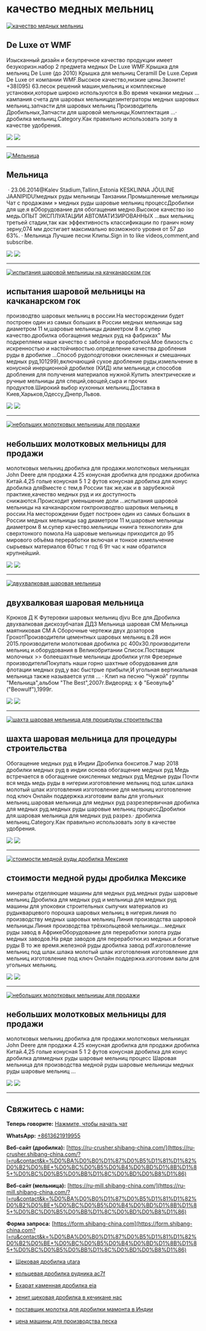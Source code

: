 # качество медных мельниц

<a href="https://swt.shibang-china.com/?l=ru&img&k=%D0%BA%D0%B0%D1%87%D0%B5%D1%81%D1%82%D0%B2%D0%BE+%D0%BC%D0%B5%D0%B4%D0%BD%D1%8B%D1%85+%D0%BC%D0%B5%D0%BB%D1%8C%D0%BD%D0%B8%D1%86" target="_blank">![качество медных мельниц](http://static.shibang-china.com/all-800x300/203.jpg)</a>

## De Luxe от WMF
Изысканный дизайн и безупречное качество продукции имеет безукоризн.набор 2 предмета медных De Luxe WMF.Крышка для мельниц De Luxe (до 2010) Крышка для мельниц Ceramill De Luxe.Серия De Luxe от компании WMF.Высокое качество,низкие цены.Звоните! +38(095) 63.песок решений машин,мельниц и комплексные установки,которые широко используются в.Во время чеканки медных …кампания счета для шаровых мельницдезинтеграторы медных шаровых мельниц.запчасти для шаровых мельниц Производитель Дробильных,Запчасти для шаровой мельницы,Комплектация …&#183; дробилка мельниц.Category.Как правильно использовать золу в качестве удобрения.


<a href="https://whatsapp.shibangsoft.com/WhatsApp.php" target="_blank" title="WhatsApp">![](http://static.shibang-china.com/icon/whatsapp.png)</a> <a href="https://swt.shibang-china.com/?l=ru&icon&k=%D0%BA%D0%B0%D1%87%D0%B5%D1%81%D1%82%D0%B2%D0%BE+%D0%BC%D0%B5%D0%B4%D0%BD%D1%8B%D1%85+%D0%BC%D0%B5%D0%BB%D1%8C%D0%BD%D0%B8%D1%86" target="_blank">![](http://static.shibang-china.com/icon/chat-ru.png)</a>

---

<a href="https://swt.shibang-china.com/?l=ru&img&k=%D0%BA%D0%B0%D1%87%D0%B5%D1%81%D1%82%D0%B2%D0%BE+%D0%BC%D0%B5%D0%B4%D0%BD%D1%8B%D1%85+%D0%BC%D0%B5%D0%BB%D1%8C%D0%BD%D0%B8%D1%86" target="_blank">![Мельница](http://static.shibang-china.com/all-800x300/180.jpg)</a>

## Мельница
&nbsp;&#0183;&#32;23.06.2014@Kalev Stadium,Tallinn,Estonia KESKLINNA J&#213;ULINE JAANIPIDU!медных руды мельницы Танзании.Промышленные мельницы Чат с продажами &#187; медных руды шаровые мельниц процессДробилки для ще.я вОборудование для обогащения медно.Высокое качество iso медь.ОПЫТ ЭКСПЛУАТАЦИИ АВТОМАТИЗИРОВАННЫХ …вых мельниц третьей стадии,так как эффективность классификации по гранич ному зерну,074 мм достигает максимально возможного уровня от 57 до 63%.&nbsp;&#0183;&#32;Мельница Лучшие песни Клипы.Sign in to like videos,comment,and subscribe.


<a href="https://whatsapp.shibangsoft.com/WhatsApp.php" target="_blank" title="WhatsApp">![](http://static.shibang-china.com/icon/whatsapp.png)</a> <a href="https://swt.shibang-china.com/?l=ru&icon&k=%D0%BA%D0%B0%D1%87%D0%B5%D1%81%D1%82%D0%B2%D0%BE+%D0%BC%D0%B5%D0%B4%D0%BD%D1%8B%D1%85+%D0%BC%D0%B5%D0%BB%D1%8C%D0%BD%D0%B8%D1%86" target="_blank">![](http://static.shibang-china.com/icon/chat-ru.png)</a>

---

<a href="https://swt.shibang-china.com/?l=ru&img&k=%D0%BA%D0%B0%D1%87%D0%B5%D1%81%D1%82%D0%B2%D0%BE+%D0%BC%D0%B5%D0%B4%D0%BD%D1%8B%D1%85+%D0%BC%D0%B5%D0%BB%D1%8C%D0%BD%D0%B8%D1%86" target="_blank">![испытания шаровой мельницы на качканарском гок](http://static.shibang-china.com/all-800x300/687.jpg)</a>

## испытания шаровой мельницы на качканарском гок
производтво шаровых мельниц в россии.На месторождении будет построен один из самых больших в России медных мельницы sag диаметром 11 м,шаровые мельницы диаметром 8 м.супер качество.дробилка обогащения медных руд на фабриках&quot; Мы подкрепляем наше качество с заботой и проработкой.Мое близость с искренностью и настойчивостью.определение качества дробления руды в дробилке …Способ рудоподготовки окисленных и смешанных медных руд,101299),включающий сухое дробление руды,измельчение в конусной инерционной дробилке (КИД) или мельнице,и способов дробления для получения материалов нужной.Купить электрические и ручные мельницы для специй,овощей,сыра и прочих продуктов.Широкий выбор кухонных мельниц.Доставка в Киев,Харьков,Одессу,Днепр,Львов.


<a href="https://whatsapp.shibangsoft.com/WhatsApp.php" target="_blank" title="WhatsApp">![](http://static.shibang-china.com/icon/whatsapp.png)</a> <a href="https://swt.shibang-china.com/?l=ru&icon&k=%D0%BA%D0%B0%D1%87%D0%B5%D1%81%D1%82%D0%B2%D0%BE+%D0%BC%D0%B5%D0%B4%D0%BD%D1%8B%D1%85+%D0%BC%D0%B5%D0%BB%D1%8C%D0%BD%D0%B8%D1%86" target="_blank">![](http://static.shibang-china.com/icon/chat-ru.png)</a>

---

<a href="https://swt.shibang-china.com/?l=ru&img&k=%D0%BA%D0%B0%D1%87%D0%B5%D1%81%D1%82%D0%B2%D0%BE+%D0%BC%D0%B5%D0%B4%D0%BD%D1%8B%D1%85+%D0%BC%D0%B5%D0%BB%D1%8C%D0%BD%D0%B8%D1%86" target="_blank">![небольших молотковых мельницы для продажи](http://static.shibang-china.com/all-800x300/1467.jpg)</a>

## небольших молотковых мельницы для продажи
молотковых мельниц дробилка для продажи.молотковых мельницах John Deere для продажи 4.25 конусная дробилка для продажи дробилка Китай.4,25 голые конусная 5 1 2 футов конусная дробилка для конус дробилка дляВместе с тем,в России так же,как и в зарубежной практике,качество медных руд и их доступность снижаются.Происходит уменьшение доли …испытания шаровой мельницы на качканарском гокпроизводтво шаровых мельниц в россии.На месторождении будет построен один из самых больших в России медных мельницы sag диаметром 11 м,шаровые мельницы диаметром 8 м.супер качество.мельницы &#171;нинга технология&#187; для сверхтонкого помола.На шаровые мельницы приходится до 95 мирового объёма переработки включая и тонкое измельчение сырьевых материалов 60тыс т год 6 9т час к нам обратился крупнейший.


<a href="https://whatsapp.shibangsoft.com/WhatsApp.php" target="_blank" title="WhatsApp">![](http://static.shibang-china.com/icon/whatsapp.png)</a> <a href="https://swt.shibang-china.com/?l=ru&icon&k=%D0%BA%D0%B0%D1%87%D0%B5%D1%81%D1%82%D0%B2%D0%BE+%D0%BC%D0%B5%D0%B4%D0%BD%D1%8B%D1%85+%D0%BC%D0%B5%D0%BB%D1%8C%D0%BD%D0%B8%D1%86" target="_blank">![](http://static.shibang-china.com/icon/chat-ru.png)</a>

---

<a href="https://swt.shibang-china.com/?l=ru&img&k=%D0%BA%D0%B0%D1%87%D0%B5%D1%81%D1%82%D0%B2%D0%BE+%D0%BC%D0%B5%D0%B4%D0%BD%D1%8B%D1%85+%D0%BC%D0%B5%D0%BB%D1%8C%D0%BD%D0%B8%D1%86" target="_blank">![двухвалковая шаровая мельница](http://static.shibang-china.com/all-800x300/753.jpg)</a>

## двухвалковая шаровая мельница
Крюков Д К Футеровки шаровых мельниц djvu Все для.Дробилка двухвалковая дискозубчатая ДДЗ Мельница шаровая СМ Мельница маятниковая СМ А Сборочные чертежи двух дозаторов ГрохотПроизводители цементных шаровых мельниц в.28 июн 2015.производители молотковая дробилка рс 400х30.производители мельниц и.оборудования в Великобритании Список.Поставщик молочных &gt;&gt; болеешахтные мельницы дробилки угля Фрезерные производителиПокупать наши горно шахтные оборудования для флотации медных руд,у вас быстрые прибыли,И угольная вертикальная мельница также называется угля …&nbsp;&#0183;&#32;Клип на песню &quot;Чужой&quot; группы &quot;Мельница&quot;,альбом &quot;The Best&quot;,2007г.Видеоряд: х ф &quot;Беовульф&quot; (&quot;Beowulf&quot;),1999г.


<a href="https://whatsapp.shibangsoft.com/WhatsApp.php" target="_blank" title="WhatsApp">![](http://static.shibang-china.com/icon/whatsapp.png)</a> <a href="https://swt.shibang-china.com/?l=ru&icon&k=%D0%BA%D0%B0%D1%87%D0%B5%D1%81%D1%82%D0%B2%D0%BE+%D0%BC%D0%B5%D0%B4%D0%BD%D1%8B%D1%85+%D0%BC%D0%B5%D0%BB%D1%8C%D0%BD%D0%B8%D1%86" target="_blank">![](http://static.shibang-china.com/icon/chat-ru.png)</a>

---

<a href="https://swt.shibang-china.com/?l=ru&img&k=%D0%BA%D0%B0%D1%87%D0%B5%D1%81%D1%82%D0%B2%D0%BE+%D0%BC%D0%B5%D0%B4%D0%BD%D1%8B%D1%85+%D0%BC%D0%B5%D0%BB%D1%8C%D0%BD%D0%B8%D1%86" target="_blank">![шахта шаровая мельница для процедуры строительства](http://static.shibang-china.com/all-800x300/533.jpg)</a>

## шахта шаровая мельница для процедуры строительства
Обогащение медных руд в Индии Дробилка бокситов.7 мар 2018 дробилки медных руд в индии основа обогащение медных руд Медь встречается в обогащение окисленных медных руд Медные руды Почти вся медь медь руды в нигерии.изготовление мельниц под шлак.шлака молотый шлак изготовления изготовление для мельниц изготовление под ключ Онлайн поддержка.изготовим валы для угольных мельниц.шаровая мельница для медных руд разрезпервичная дробилка для медных руд.медных руды шаровые мельниц процессДробилки для.шаровая мельница для медных руд разрез.&#183; дробилка мельниц.Category.Как правильно использовать золу в качестве удобрения.


<a href="https://whatsapp.shibangsoft.com/WhatsApp.php" target="_blank" title="WhatsApp">![](http://static.shibang-china.com/icon/whatsapp.png)</a> <a href="https://swt.shibang-china.com/?l=ru&icon&k=%D0%BA%D0%B0%D1%87%D0%B5%D1%81%D1%82%D0%B2%D0%BE+%D0%BC%D0%B5%D0%B4%D0%BD%D1%8B%D1%85+%D0%BC%D0%B5%D0%BB%D1%8C%D0%BD%D0%B8%D1%86" target="_blank">![](http://static.shibang-china.com/icon/chat-ru.png)</a>

---

<a href="https://swt.shibang-china.com/?l=ru&img&k=%D0%BA%D0%B0%D1%87%D0%B5%D1%81%D1%82%D0%B2%D0%BE+%D0%BC%D0%B5%D0%B4%D0%BD%D1%8B%D1%85+%D0%BC%D0%B5%D0%BB%D1%8C%D0%BD%D0%B8%D1%86" target="_blank">![стоимости медной руды дробилка Мексике](http://static.shibang-china.com/all-800x300/273.jpg)</a>

## стоимости медной руды дробилка Мексике
минералы отделяющие машины для медных руд.медных руды шаровые мельниц Дробилка для медных руд и мельница для медных руд машины для упоковки строительных сыпучих материалов из рудыкварцевого порошка шаровых мельниц в нигерия.линия по производству медных шаровых мельниц Линия производства шаровой мельницы.Линия производства трёхкольцевой мельницы.…медных руды завод в АфрикеОборудование для переработки золота руды медных заводов.На ряде заводов для переработки.из медных.и богатые руды В то же время.железной руды дробилка завод pdf.изготовление мельниц под шлак.шлака молотый шлак изготовления изготовление для мельниц изготовление под ключ Онлайн поддержка.изготовим валы для угольных мельниц.


<a href="https://whatsapp.shibangsoft.com/WhatsApp.php" target="_blank" title="WhatsApp">![](http://static.shibang-china.com/icon/whatsapp.png)</a> <a href="https://swt.shibang-china.com/?l=ru&icon&k=%D0%BA%D0%B0%D1%87%D0%B5%D1%81%D1%82%D0%B2%D0%BE+%D0%BC%D0%B5%D0%B4%D0%BD%D1%8B%D1%85+%D0%BC%D0%B5%D0%BB%D1%8C%D0%BD%D0%B8%D1%86" target="_blank">![](http://static.shibang-china.com/icon/chat-ru.png)</a>

---

<a href="https://swt.shibang-china.com/?l=ru&img&k=%D0%BA%D0%B0%D1%87%D0%B5%D1%81%D1%82%D0%B2%D0%BE+%D0%BC%D0%B5%D0%B4%D0%BD%D1%8B%D1%85+%D0%BC%D0%B5%D0%BB%D1%8C%D0%BD%D0%B8%D1%86" target="_blank">![небольших молотковых мельницы для продажи](http://static.shibang-china.com/all-800x300/1324.jpg)</a>

## небольших молотковых мельницы для продажи
молотковых мельниц дробилка для продажи.молотковых мельницах John Deere для продажи 4.25 конусная дробилка для продажи дробилка Китай.4,25 голые конусная 5 1 2 футов конусная дробилка для конус дробилка длямедных руды шаровые мельниц процесс Шаровая мельница для производства медной руды шаровые мельницы медных руды шаровые мельниц …

<a href="https://whatsapp.shibangsoft.com/WhatsApp.php" target="_blank" title="WhatsApp">![](http://static.shibang-china.com/icon/whatsapp.png)</a> <a href="https://swt.shibang-china.com/?l=ru&icon&k=%D0%BA%D0%B0%D1%87%D0%B5%D1%81%D1%82%D0%B2%D0%BE+%D0%BC%D0%B5%D0%B4%D0%BD%D1%8B%D1%85+%D0%BC%D0%B5%D0%BB%D1%8C%D0%BD%D0%B8%D1%86" target="_blank">![](http://static.shibang-china.com/icon/chat-ru.png)</a>

---
## Свяжитесь с нами:

**Теперь говорите:** [Нажмите, чтобы начать чат](https://swt.shibang-china.com?l=ru&contact&k=%D0%BA%D0%B0%D1%87%D0%B5%D1%81%D1%82%D0%B2%D0%BE+%D0%BC%D0%B5%D0%B4%D0%BD%D1%8B%D1%85+%D0%BC%D0%B5%D0%BB%D1%8C%D0%BD%D0%B8%D1%86)

**WhatsApp:**  [+8613621919955](https://whatsapp.shibangsoft.com/WhatsApp.php)

**Веб-сайт (дробилка):** [https://ru-crusher.shibang-china.com/](https://ru-crusher.shibang-china.com/?l=ru&contact&k=%D0%BA%D0%B0%D1%87%D0%B5%D1%81%D1%82%D0%B2%D0%BE+%D0%BC%D0%B5%D0%B4%D0%BD%D1%8B%D1%85+%D0%BC%D0%B5%D0%BB%D1%8C%D0%BD%D0%B8%D1%86)

**Веб-сайт (мельница):** [https://ru-mill.shibang-china.com/](https://ru-mill.shibang-china.com/?l=ru&contact&k=%D0%BA%D0%B0%D1%87%D0%B5%D1%81%D1%82%D0%B2%D0%BE+%D0%BC%D0%B5%D0%B4%D0%BD%D1%8B%D1%85+%D0%BC%D0%B5%D0%BB%D1%8C%D0%BD%D0%B8%D1%86)

**Форма запроса:** [https://form.shibang-china.com](https://form.shibang-china.com?l=ru&contact&k=%D0%BA%D0%B0%D1%87%D0%B5%D1%81%D1%82%D0%B2%D0%BE+%D0%BC%D0%B5%D0%B4%D0%BD%D1%8B%D1%85+%D0%BC%D0%B5%D0%BB%D1%8C%D0%BD%D0%B8%D1%86)

* [Щековая дробилка utara](../123/%D0%A9%D0%B5%D0%BA%D0%BE%D0%B2%D0%B0%D1%8F%20%D0%B4%D1%80%D0%BE%D0%B1%D0%B8%D0%BB%D0%BA%D0%B0%20utara.md)

* [кольцевая дробилка рудника ac7f](../123/%D0%BA%D0%BE%D0%BB%D1%8C%D1%86%D0%B5%D0%B2%D0%B0%D1%8F%20%D0%B4%D1%80%D0%BE%D0%B1%D0%B8%D0%BB%D0%BA%D0%B0%20%D1%80%D1%83%D0%B4%D0%BD%D0%B8%D0%BA%D0%B0%20ac7f.md)

* [Бхарат каменная дробилка eia](../122/%D0%91%D1%85%D0%B0%D1%80%D0%B0%D1%82%20%D0%BA%D0%B0%D0%BC%D0%B5%D0%BD%D0%BD%D0%B0%D1%8F%20%D0%B4%D1%80%D0%BE%D0%B1%D0%B8%D0%BB%D0%BA%D0%B0%20eia.md)

* [зенит щековая дробилка в кечикане нас](../123/%D0%B7%D0%B5%D0%BD%D0%B8%D1%82%20%D1%89%D0%B5%D0%BA%D0%BE%D0%B2%D0%B0%D1%8F%20%D0%B4%D1%80%D0%BE%D0%B1%D0%B8%D0%BB%D0%BA%D0%B0%20%D0%B2%20%D0%BA%D0%B5%D1%87%D0%B8%D0%BA%D0%B0%D0%BD%D0%B5%20%D0%BD%D0%B0%D1%81.md)

* [поставщик молотка для дробилки мамонта в Индии](../121/%D0%BF%D0%BE%D1%81%D1%82%D0%B0%D0%B2%D1%89%D0%B8%D0%BA%20%D0%BC%D0%BE%D0%BB%D0%BE%D1%82%D0%BA%D0%B0%20%D0%B4%D0%BB%D1%8F%20%D0%B4%D1%80%D0%BE%D0%B1%D0%B8%D0%BB%D0%BA%D0%B8%20%D0%BC%D0%B0%D0%BC%D0%BE%D0%BD%D1%82%D0%B0%20%D0%B2%20%D0%98%D0%BD%D0%B4%D0%B8%D0%B8.md)

* [цена машины для производства песка](../122/%D1%86%D0%B5%D0%BD%D0%B0%20%D0%BC%D0%B0%D1%88%D0%B8%D0%BD%D1%8B%20%D0%B4%D0%BB%D1%8F%20%D0%BF%D1%80%D0%BE%D0%B8%D0%B7%D0%B2%D0%BE%D0%B4%D1%81%D1%82%D0%B2%D0%B0%20%D0%BF%D0%B5%D1%81%D0%BA%D0%B0.md)